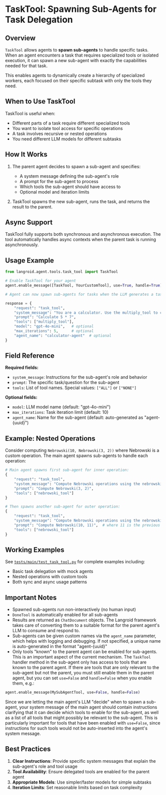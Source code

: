 # TaskTool: Spawning Sub-Agents for Task Delegation

## Overview

`TaskTool` allows agents to **spawn sub-agents** to handle specific tasks. When an agent encounters a task that requires specialized tools or isolated execution, it can spawn a new sub-agent with exactly the capabilities needed for that task.

This enables agents to dynamically create a hierarchy of specialized workers, each focused on their specific subtask with only the tools they need.

## When to Use TaskTool

TaskTool is useful when:
- Different parts of a task require different specialized tools
- You want to isolate tool access for specific operations  
- A task involves recursive or nested operations
- You need different LLM models for different subtasks

## How It Works

1. The parent agent decides to spawn a sub-agent and specifies:
   - A system message defining the sub-agent's role
   - A prompt for the sub-agent to process
   - Which tools the sub-agent should have access to
   - Optional model and iteration limits

2. TaskTool spawns the new sub-agent, runs the task, and returns the result to the parent.

## Async Support

TaskTool fully supports both synchronous and asynchronous execution. The tool automatically handles async contexts when the parent task is running asynchronously.

## Usage Example

```python
from langroid.agent.tools.task_tool import TaskTool

# Enable TaskTool for your agent
agent.enable_message([TaskTool, YourCustomTool], use=True, handle=True)

# Agent can now spawn sub-agents for tasks when the LLM generates a task_tool request:

response = {
    "request": "task_tool",
    "system_message": "You are a calculator. Use the multiply_tool to compute products.",
    "prompt": "Calculate 5 * 7",
    "tools": ["multiply_tool"],
    "model": "gpt-4o-mini",   # optional
    "max_iterations": 5,      # optional
    "agent_name": "calculator-agent"  # optional
}
```

## Field Reference

**Required fields:**
- `system_message`: Instructions for the sub-agent's role and behavior
- `prompt`: The specific task/question for the sub-agent
- `tools`: List of tool names. Special values: `["ALL"]` or `["NONE"]`

**Optional fields:**
- `model`: LLM model name (default: "gpt-4o-mini")
- `max_iterations`: Task iteration limit (default: 10)
- `agent_name`: Name for the sub-agent (default: auto-generated as "agent-{uuid}")

## Example: Nested Operations

Consider computing `Nebrowski(10, Nebrowski(3, 2))` where Nebrowski is a custom operation. The main agent spawns sub-agents to handle each operation:

```python
# Main agent spawns first sub-agent for inner operation:
{
    "request": "task_tool",
    "system_message": "Compute Nebrowski operations using the nebrowski_tool.",
    "prompt": "Compute Nebrowski(3, 2)",
    "tools": ["nebrowski_tool"]
}

# Then spawns another sub-agent for outer operation:
{
    "request": "task_tool",
    "system_message": "Compute Nebrowski operations using the nebrowski_tool.",
    "prompt": "Compute Nebrowski(10, 11)",  # where 11 is the previous result
    "tools": ["nebrowski_tool"]
}
```

## Working Examples

See [`tests/main/test_task_tool.py`](https://github.com/langroid/langroid/blob/main/tests/main/test_task_tool.py) for complete examples including:
- Basic task delegation with mock agents
- Nested operations with custom tools
- Both sync and async usage patterns

## Important Notes

- Spawned sub-agents run non-interactively (no human input)
- `DoneTool` is automatically enabled for all sub-agents
- Results are returned as `ChatDocument` objects. The Langroid framework takes care
  of converting them to a suitable format for the parent agent's LLM to consume and 
  respond to.
- Sub-agents can be given custom names via the `agent_name` parameter, which helps with 
  logging and debugging. If not specified, a unique name is auto-generated in the format 
  "agent-{uuid}"
- Only tools "known" to the parent agent can be enabled for sub-agents. This is an 
  important aspect of the current mechanism. The `TaskTool` handler method in
  the sub-agent only has access to tools that are known to the parent agent.
  If there are tools that are only relevant to the sub-agent but not the parent,
  you must still enable them in the parent agent, but you can set `use=False`
  and `handle=False` when you enable them, e.g.:

```python
agent.enable_message(MySubAgentTool, use=False, handle=False)
```
  Since we are letting the main agent's LLM "decide" when to spawn a sub-agent,
  your system message of the main agent should contain instructions clarifying that
  it can decide which tools to enable for the sub-agent, as well as a list of 
  all tools that might possibly be relevant to the sub-agent. This is particularly
  important for tools that have been enabled with `use=False`, since instructions for
  such tools would not be auto-inserted into the agent's system message. 



## Best Practices

1. **Clear Instructions**: Provide specific system messages that explain the sub-agent's role and tool usage
2. **Tool Availability**: Ensure delegated tools are enabled for the parent agent
3. **Appropriate Models**: Use simpler/faster models for simple subtasks
4. **Iteration Limits**: Set reasonable limits based on task complexity
